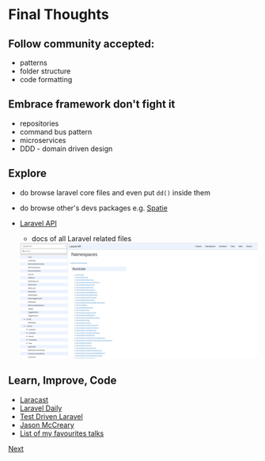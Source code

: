 # Final Thoughts

## Follow community accepted:
- patterns
- folder structure
- code formatting

## Embrace framework don't fight it
- repositories
- command bus pattern
- microservices
- DDD - domain driven design

## Explore
- do browse laravel core files and even put `dd()` inside them
- do browse other's devs packages e.g. [Spatie](https://spatie.be/open-source?search=&sort=-downloads)
- [Laravel API](https://laravel.com/api/10.x/)
    - docs of all Laravel related files

     <img src="https://raw.githubusercontent.com/jcergolj/my-laravel-adventure/master/_assets/laravel-api.png?token=GHSAT0AAAAAABP7CO67DZF4K74J3QFEEYP2ZEBVJWA" alt="Laravel API">

## Learn, Improve, Code
- [Laracast](https://laracasts.com/)
- [Laravel Daily](https://laraveldaily.com/)
- [Test Driven Laravel](https://course.testdrivenlaravel.com/)
- [Jason McCreary](https://jasonmccreary.me/)
- [List of my favourites talks](https://jcergolj.me.uk/12-laravel-must-watch-talks)

[Next](https://github.com/jcergolj/my-laravel-adventure/blob/master/readme.md)
